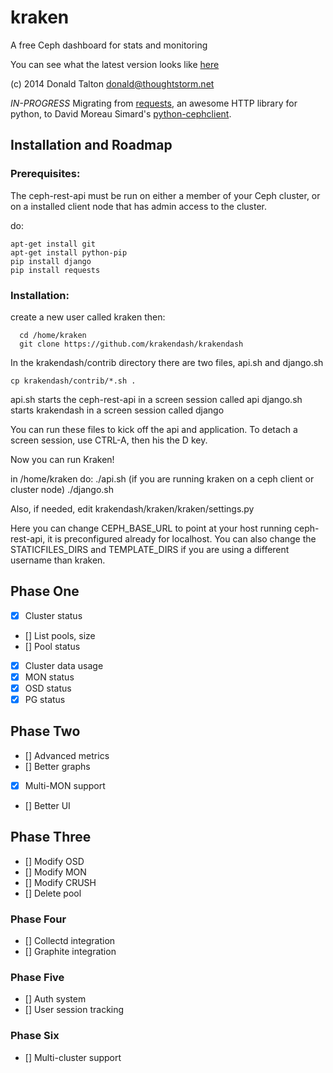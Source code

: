# kraken

A free Ceph dashboard for stats and monitoring

You can see what the latest version looks like [here](http://i.imgur.com/yhJaWXo.png)

(c) 2014 Donald Talton <donald@thoughtstorm.net>

*IN-PROGRESS* Migrating from [requests](http://docs.python-requests.org/en/latest/), an awesome HTTP library for python, to David Moreau Simard's [python-cephclient](https://github.com/dmsimard/python-cephclient/).

## Installation and Roadmap

### Prerequisites:

The ceph-rest-api must be run on either a member of your Ceph cluster, or on a installed client node that has admin access to the cluster.

do:
```
apt-get install git
apt-get install python-pip
pip install django
pip install requests
```

### Installation:

create a new user called kraken then:
```
  cd /home/kraken
  git clone https://github.com/krakendash/krakendash
```
  
In the krakendash/contrib directory there are two files, api.sh and django.sh

```
cp krakendash/contrib/*.sh .
```

api.sh starts the ceph-rest-api in a screen session called api
django.sh starts krakendash in a screen session called django

You can run these files to kick off the api and application. To detach a screen session, use CTRL-A, then his the D key.

Now you can run Kraken!

in /home/kraken do:
./api.sh (if you are running kraken on a ceph client or cluster node)
./django.sh
  
  
Also, if needed, edit krakendash/kraken/kraken/settings.py

Here you can change CEPH_BASE_URL to point at your host running ceph-rest-api, it is preconfigured already for localhost.
You can also change the STATICFILES_DIRS and TEMPLATE_DIRS if you are using a different username than kraken.

## Phase One
- [x] Cluster status
- [] List pools, size
- [] Pool status
- [x] Cluster data usage
- [x] MON status
- [x] OSD status
- [x] PG status

## Phase Two
- [] Advanced metrics
- [] Better graphs
- [x] Multi-MON support
- [] Better UI

## Phase Three
- [] Modify OSD
- [] Modify MON
- [] Modify CRUSH
- [] Delete pool

### Phase Four
- [] Collectd integration
- [] Graphite integration

### Phase Five
- [] Auth system
- [] User session tracking

### Phase Six
- [] Multi-cluster support

